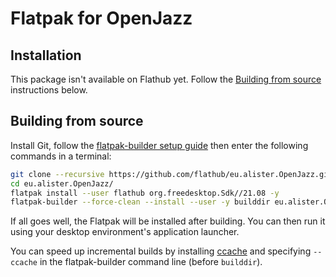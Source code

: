 # Flatpak for OpenJazz

## Installation

This package isn't available on Flathub yet.
Follow the [Building from source](#building-from-source) instructions below.

<!--
This Flatpak is available on
[Flathub](https://flathub.org/apps/details/eu.alister.Openjazz).
After following the [Flatpak setup guide](https://flatpak.org/setup/),
you can install it by entering the following command in a terminal:

```bash
flatpak install --user flathub eu.alister.OpenJazz -y
```

Once the Flatpak is installed, you can run OpenJazz using your desktop environment's
application launcher.

## Updating

This Flatpak follows the latest stable OpenJazz version.
To update it, run the following command in a terminal:

```bash
flatpak update
```

-->

## Building from source

Install Git, follow the
[flatpak-builder setup guide](https://docs.flatpak.org/en/latest/first-build.html)
then enter the following commands in a terminal:

```bash
git clone --recursive https://github.com/flathub/eu.alister.OpenJazz.git
cd eu.alister.OpenJazz/
flatpak install --user flathub org.freedesktop.Sdk//21.08 -y
flatpak-builder --force-clean --install --user -y builddir eu.alister.OpenJazz.yaml
```

If all goes well, the Flatpak will be installed after building. You can then
run it using your desktop environment's application launcher.

You can speed up incremental builds by installing [ccache](https://ccache.dev/)
and specifying `--ccache` in the flatpak-builder command line (before `builddir`).
